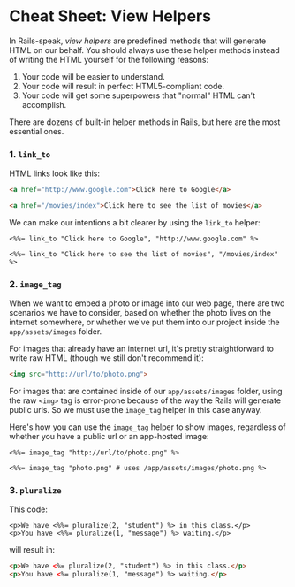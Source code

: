 # Cheat Sheet: View Helpers

In Rails-speak, *view helpers* are predefined methods that will generate HTML on our behalf.  You should always use these helper methods instead of writing the HTML yourself for the following reasons:

1. Your code will be easier to understand.
1. Your code will result in perfect HTML5-compliant code.
1. Your code will get some superpowers that "normal" HTML can't accomplish.

There are dozens of built-in helper methods in Rails, but here are the most essential ones.

### 1. `link_to`

HTML links look like this:

``` html
<a href="http://www.google.com">Click here to Google</a>

<a href="/movies/index">Click here to see the list of movies</a>
```

We can make our intentions a bit clearer by using the `link_to` helper:

``` erb
<%%= link_to "Click here to Google", "http://www.google.com" %>

<%%= link_to "Click here to see the list of movies", "/movies/index" %>
```

### 2. `image_tag`

When we want to embed a photo or image into our web page, there are two scenarios we have to consider, based on whether the photo lives on the internet somewhere, or whether we've put them into our project inside the `app/assets/images` folder.

For images that already have an internet url, it's pretty straightforward to write raw HTML (though we still don't recommend it):

``` html
<img src="http://url/to/photo.png">
```

For images that are contained inside of our `app/assets/images` folder, using the raw `<img>` tag is error-prone because of the way the Rails will generate public urls.  So we must use the `image_tag` helper in this case anyway.

Here's how you can use the `image_tag` helper to show images, regardless of whether you have a public url or an app-hosted image:

``` erb
<%%= image_tag "http://url/to/photo.png" %>

<%%= image_tag "photo.png" # uses /app/assets/images/photo.png %>
```

### 3. `pluralize`

This code:

``` erb
<p>We have <%%= pluralize(2, "student") %> in this class.</p>
<p>You have <%%= pluralize(1, "message") %> waiting.</p>
```

will result in:
``` html
<p>We have <%= pluralize(2, "student") %> in this class.</p>
<p>You have <%= pluralize(1, "message") %> waiting.</p>
```
